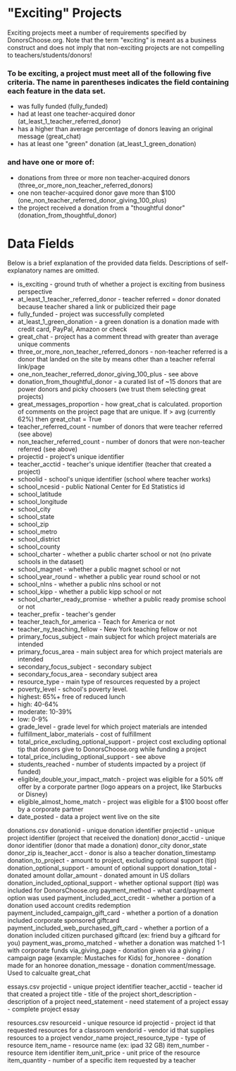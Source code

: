 # "Exciting" Projects
Exciting projects meet a number of requirements specified by DonorsChoose.org. Note that the term "exciting" is meant as a business construct and does not imply that non-exciting projects are not compelling to teachers/students/donors!

### To be exciting, a project must meet all of the following five criteria. The name in parentheses indicates the field containing each feature in the data set.
- was fully funded (fully_funded)
- had at least one teacher-acquired donor (at_least_1_teacher_referred_donor)
- has a higher than average percentage of donors leaving an original message (great_chat)
- has at least one "green" donation (at_least_1_green_donation)

### and have one or more of:
- donations from three or more non teacher-acquired donors (three_or_more_non_teacher_referred_donors)
- one non teacher-acquired donor gave more than $100 (one_non_teacher_referred_donor_giving_100_plus)
- the project received a donation from a "thoughtful donor" (donation_from_thoughtful_donor)


# Data Fields
Below is a brief explanation of the provided data fields. Descriptions of self-explanatory names are omitted.

- is_exciting - ground truth of whether a project is exciting from business perspective
- at_least_1_teacher_referred_donor - teacher referred = donor donated because teacher shared a link or publicized their page
- fully_funded - project was successfully completed
- at_least_1_green_donation - a green donation is a donation made with credit card, PayPal, Amazon or check
- great_chat - project has a comment thread with greater than average unique comments
- three_or_more_non_teacher_referred_donors - non-teacher referred is a donor that landed on the site by means other than a teacher referral link/page
- one_non_teacher_referred_donor_giving_100_plus - see above
- donation_from_thoughtful_donor - a curated list of ~15 donors that are power donors and picky choosers (we trust them selecting great projects)
- great_messages_proportion -  how great_chat is calculated. proportion of comments on the project page that are unique. If > avg (currently 62%) then great_chat = True
- teacher_referred_count - number of donors that were teacher referred (see above)
- non_teacher_referred_count - number of donors that were non-teacher referred (see above)
- projectid - project's unique identifier
- teacher_acctid - teacher's unique identifier (teacher that created a project)
- schoolid - school's unique identifier (school where teacher works)
- school_ncesid - public National Center for Ed Statistics id
- school_latitude
- school_longitude
- school_city
- school_state
- school_zip
- school_metro
- school_district
- school_county
- school_charter - whether a public charter school or not (no private schools in the dataset)
- school_magnet - whether a public magnet school or not
- school_year_round - whether a public year round school or not
- school_nlns - whether a public nlns school or not
- school_kipp - whether a public kipp school or not
- school_charter_ready_promise - whether a public ready promise school or not
- teacher_prefix - teacher's gender
- teacher_teach_for_america - Teach for America or not
- teacher_ny_teaching_fellow - New York teaching fellow or not
- primary_focus_subject - main subject for which project materials are intended
- primary_focus_area - main subject area for which project materials are intended
- secondary_focus_subject - secondary subject
- secondary_focus_area - secondary subject area
- resource_type - main type of resources requested by a project
- poverty_level - school's poverty level.
- highest: 65%+ free of reduced lunch
- high: 40-64%
- moderate: 10-39%
- low: 0-9%
- grade_level - grade level for which project materials are intended
- fulfillment_labor_materials - cost of fulfillment
- total_price_excluding_optional_support - project cost excluding optional tip that donors give to DonorsChoose.org while funding a project
- total_price_including_optional_support - see above
- students_reached - number of students impacted by a project (if funded)
- eligible_double_your_impact_match - project was eligible for a 50% off offer by a corporate partner (logo appears on a project, like Starbucks or Disney)
- eligible_almost_home_match - project was eligible for a $100 boost offer by a corporate partner
- date_posted - data a project went live on the site

donations.csv
donationid - unique donation identifier
projectid - unique project identifier (project that received the donation)
donor_acctid - unique donor identifier (donor that made a donation)
donor_city
donor_state
donor_zip
is_teacher_acct - donor is also a teacher
donation_timestamp
donation_to_project - amount to project, excluding optional support (tip)
donation_optional_support - amount of optional support
donation_total - donated amount
dollar_amount - donated amount in US dollars
donation_included_optional_support - whether optional support (tip) was included for DonorsChoose.org
payment_method - what card/payment option was used
payment_included_acct_credit - whether a portion of a donation used account credits redemption
payment_included_campaign_gift_card - whether a portion of a donation included corporate sponsored giftcard
payment_included_web_purchased_gift_card - whether a portion of a donation included citizen purchased giftcard (ex: friend buy a giftcard for you)
payment_was_promo_matched - whether a donation was matched 1-1 with corporate funds
via_giving_page - donation given via a giving / campaign page (example: Mustaches for Kids)
for_honoree - donation made for an honoree
donation_message - donation comment/message. Used to calcualte great_chat

essays.csv
projectid - unique project identifier
teacher_acctid - teacher id that created a project
title - title of the project
short_description - description of a project
need_statement - need statement of a project
essay - complete project essay

resources.csv
resourceid - unique resource id
projectid - project id that requested resources for a classroom
vendorid - vendor id that supplies resources to a project
vendor_name
project_resource_type - type of resource
item_name - resource name (ex: ipad 32 GB)
item_number - resource item identifier
item_unit_price - unit price of the resource
item_quantity - number of a specific item requested by a teacher
